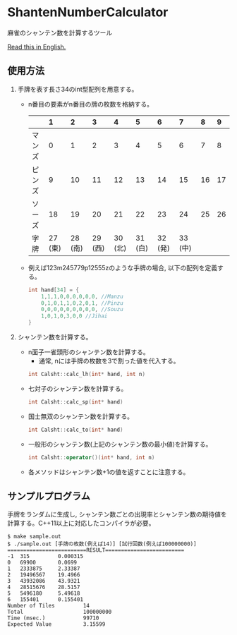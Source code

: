 # ShantenNumberCalculator
麻雀のシャンテン数を計算するツール

[Read this in English.](README.md)

## 使用方法
1. 手牌を表す長さ34のint型配列を用意する。
    - n番目の要素がn番目の牌の枚数を格納する。

        ||1|2|3|4|5|6|7|8|9|
        |:--|:--|:--|:--|:--|:--|:--|:--|:--|:--|
        |マンズ|0|1|2|3|4|5|6|7|8|
        |ピンズ|9|10|11|12|13|14|15|16|17|
        |ソーズ|18|19|20|21|22|23|24|25|26|
        |字牌|27 (東)|28 (南)|29 (西)|30 (北)|31 (白)|32 (発)|33 (中)||||
    
    - 例えば123m245779p12555zのような手牌の場合, 以下の配列を定義する。

        ~~~cpp
        int hand[34] = {
            1,1,1,0,0,0,0,0,0, //Manzu
            0,1,0,1,1,0,2,0,1, //Pinzu
            0,0,0,0,0,0,0,0,0, //Souzu
            1,0,1,0,3,0,0 //Jihai
        }
        ~~~

2. シャンテン数を計算する。
    - n面子一雀頭形のシャンテン数を計算する。
        - 通常, nには手牌の枚数を3で割った値を代入する。
        ~~~cpp
        int Calsht::calc_lh(int* hand, int n)
        ~~~
    - 七対子のシャンテン数を計算する。
        ~~~cpp
        int Calsht::calc_sp(int* hand)
        ~~~
    - 国士無双のシャンテン数を計算する。
        ~~~cpp
        int Calsht::calc_to(int* hand)
        ~~~
    - 一般形のシャンテン数(上記のシャンテン数の最小値)を計算する。
        ~~~cpp
        int Calsht::operator()(int* hand, int n)
        ~~~
    - 各メソッドはシャンテン数+1の値を返すことに注意する。

## サンプルプログラム
手牌をランダムに生成し, シャンテン数ごとの出現率とシャンテン数の期待値を計算する。C++11以上に対応したコンパイラが必要。

~~~shell{
$ make sample.out
$ ./sample.out [手牌の枚数(例えば14)] [試行回数(例えば100000000)]
=========================RESULT=========================
-1  315         0.000315
0   69900       0.0699
1   2333875     2.33387
2   19496567    19.4966
3   43932086    43.9321
4   28515676    28.5157
5   5496180     5.49618
6   155401      0.155401
Number of Tiles         14
Total                   100000000
Time (msec.)            99710
Expected Value          3.15599
~~~
